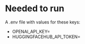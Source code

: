 # Needed to run

A .env file with values for these keys:

- OPENAI_API_KEY=
- HUGGINGFACEHUB_API_TOKEN=
